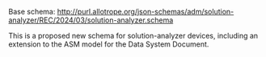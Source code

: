 Base schema: http://purl.allotrope.org/json-schemas/adm/solution-analyzer/REC/2024/03/solution-analyzer.schema

This is a proposed new schema for solution-analyzer devices, including an extension to the ASM model for the Data System Document.
